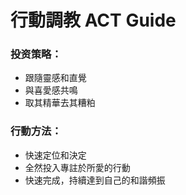 # 行動調教 ACT Guide  

### 投资策略：  
- 跟隨靈感和直覺  
- 與喜愛感共鳴  
- 取其精華去其糟粕  
### 行動方法：  
- 快速定位和決定  
- 全然投入專註於所愛的行動  
- 快速完成，持續達到自己的和諧頻振  
